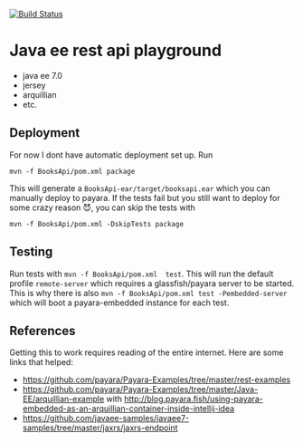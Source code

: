 [![Build Status](https://travis-ci.org/hanneskaeufler/java-ee-rest-api-playground.svg?branch=master)](https://travis-ci.org/hanneskaeufler/java-ee-rest-api-playground)

# Java ee rest api playground

* java ee 7.0
* jersey
* arquillian
* etc.

## Deployment

For now I dont have automatic deployment set up. Run

`mvn -f BooksApi/pom.xml package`

This will generate a `BooksApi-ear/target/booksapi.ear` which you can manually deploy to payara.
If the tests fail but you still want to deploy for some crazy reason 😈, you can skip the tests with

`mvn -f BooksApi/pom.xml -DskipTests package`

## Testing

Run tests with `mvn -f BooksApi/pom.xml  test`. This will run the default profile `remote-server` which requires a glassfish/payara server to be started.
This is why there is also `mvn -f BooksApi/pom.xml test -Pembedded-server` which will boot a payara-embedded instance for each test.

## References

Getting this to work requires reading of the entire internet. Here are some links that helped:

* https://github.com/payara/Payara-Examples/tree/master/rest-examples
* https://github.com/payara/Payara-Examples/tree/master/Java-EE/arquillian-example with http://blog.payara.fish/using-payara-embedded-as-an-arquillian-container-inside-intellij-idea
* https://github.com/javaee-samples/javaee7-samples/tree/master/jaxrs/jaxrs-endpoint

